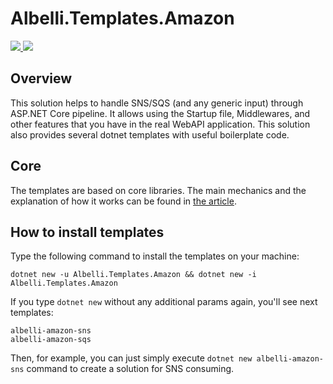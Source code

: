 # Albelli.Templates.Amazon


<a href="https://ci.appveyor.com/project/albumprinter/albelli-templates-amazon/branch/master"><img src="https://ci.appveyor.com/api/projects/status/bunen2a3k2rlt7dp?svg=true" />
</a> <a href="https://www.nuget.org/packages/Albelli.Templates.Amazon/"><img src="https://img.shields.io/nuget/vpre/Albelli.Templates.Amazon.svg" /></a>

## Overview

This solution helps to handle SNS/SQS (and any generic input) through ASP.NET Core pipeline. It allows using the Startup file, Middlewares, and other features that you have in the real WebAPI application. This solution also provides several dotnet templates with useful boilerplate code.

## Core

The templates are based on core libraries. The main mechanics and the explanation of how it works can be found in [the article](https://github.com/albumprinter/Albelli.Templates.Amazon/wiki/How-it-works).

## How to install templates

Type the following command to install the templates on your machine:
```
dotnet new -u Albelli.Templates.Amazon && dotnet new -i Albelli.Templates.Amazon
```

If you type `dotnet new` without any additional params again, you'll see next templates:
```
albelli-amazon-sns
albelli-amazon-sqs
```

Then, for example, you can just simply execute `dotnet new albelli-amazon-sns` command to create a solution for SNS consuming.
